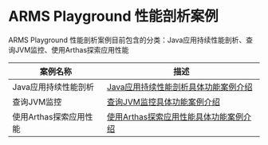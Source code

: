 # ARMS Playground 性能剖析案例 

ARMS Playground 性能剖析案例目前包含的分类：Java应用持续性能剖析、查询JVM监控、使用Arthas探索应用性能

| 案例名称 | 描述 |
| -- | -- |
| Java应用持续性能剖析     | [Java应用持续性能剖析具体功能案例介绍](./javaPerformance.md)|
| 查询JVM监控 | [查询JVM监控具体功能案例介绍](./searchJVM.md)|
| 使用Arthas探索应用性能| [使用Arthas探索应用性能具体功能案例介绍](./ArthasApp.md)|
